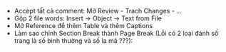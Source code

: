 
- Accept tất cả comment: Mở Review - Trach Changes - ...
- Gộp 2 file words: Insert -> Object -> Text from File 
- Mở Reference để thêm Table và thêm Captions
- Làm sao chỉnh Section Break thành Page Break (Lỗi có 2 loại đánh số trang là số bình thường và số la mã ???): 